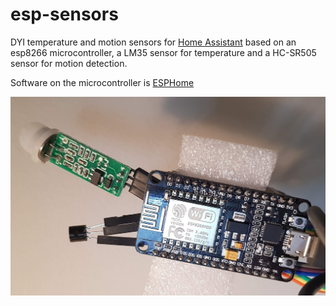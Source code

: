 # esp-sensors
DYI temperature and motion sensors for [Home Assistant](https://www.home-assistant.io/) based on an esp8266 microcontroller, a LM35 sensor for temperature and a HC-SR505 sensor for motion detection.

Software on the microcontroller is [ESPHome](https://esphome.io/)

![project photo](https://github.com/talsalmona/esp-sensor-temperature/blob/master/photo.jpg?raw=true)

